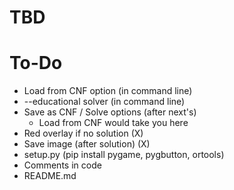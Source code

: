 # TBD

# To-Do

* Load from CNF option (in command line)
* --educational solver (in command line)
* Save as CNF / Solve options (after next's)
    * Load from CNF would take you here
* Red overlay if no solution (X)
* Save image (after solution) (X)
* setup.py (pip install pygame, pygbutton, ortools)
* Comments in code
* README.md